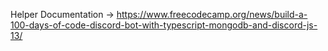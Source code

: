 Helper Documentation -> https://www.freecodecamp.org/news/build-a-100-days-of-code-discord-bot-with-typescript-mongodb-and-discord-js-13/
